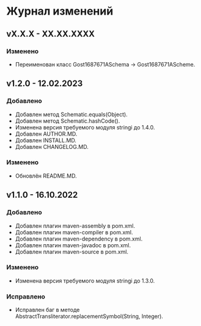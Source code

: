 # Журнал изменений
## vX.X.X - XX.XX.XXXX
### Изменено
* Переименован класс Gost1687671ASchema -> Gost1687671AScheme.

## v1.2.0 - 12.02.2023
### Добавлено
* Добавлен метод Schematic.equals(Object).
* Добавлен метод Schematic.hashCode().
* Изменена версия требуемого модуля stringi до 1.4.0.
* Добавлен AUTHOR.MD.
* Добавлен INSTALL.MD.
* Добавлен CHANGELOG.MD.

### Изменено
* Обновлён README.MD.

## v1.1.0 - 16.10.2022
### Добавлено
* Добавлен плагин maven-assembly в pom.xml.
* Добавлен плагин maven-compiler в pom.xml.
* Добавлен плагин maven-dependency в pom.xml.
* Добавлен плагин maven-javadoc в pom.xml.
* Добавлен плагин maven-source в pom.xml.

### Изменено
* Изменена версия требуемого модуля stringi до 1.3.0.

### Исправлено
* Исправлен баг в методе AbstractTransliterator.replacementSymbol(String, Integer).

